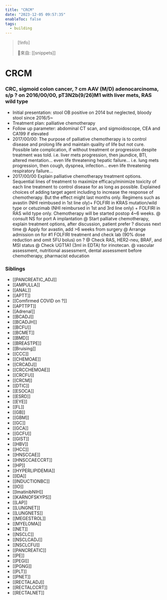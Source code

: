 ```yaml
---
title: "CRCM"
date: "2023-12-05 09:57:35"
enableToc: false
tags:
  - building
---
```

> [!info]
>
> 🌱來自: [[snippets]]
# CRCM
### CRC, sigmoid colon cancer, ? cm AAV (M/D) adenocarcinoma, s/p ? on 2016/00/00, pT3N2b(9/26)M1 with liver mets, RAS wild type
- Initial presentation: stool OB positive on 2014 but neglected, bloody stool since 2016/5~
- Treatment plan: palliative chemotherapy
- Follow up parameter: abdominal CT scan, and sigmoidoscope, CEA and CA199 if elevated
- 2017/00/00: The purpose of palliative chemotherapy is to control disease and prolong life and maintain quality of life but not cure. Possible late complication, if without treatment or progression despite treatment was told.
  i.e. liver mets progression, then jaundice, BTI, altered mentation... even life threatening hepatic failure...
  i.e. lung mets progression, then cough, dyspnea, infection... even life threatening respiratory failure...
- 2017/00/00 Explain palliative chemotherapy treatment options. Sequential lines of treatment to maximize efficacy/minimize toxicity of each line treatment to control disease for as long as possible. Explained choices of adding target agent including to increase the response of chemotherapy. But the effect might last months only. Regimens such as avastin (NHI reimbused in 1st line oly)+ FOLFIRI in KRAS mutation/wild type or cetuzimab (NHI reimbursed in 1st and 3rd line only) + FOLFIRI in RAS wild type only. Chemotherapy will be started postop 4~6 weeks.
  @ consult NS for port A implantation
  @ Start palliatve chemotherapy, explain treatment options, after discussion, patient prefer ? discuss next time
  @ Apply for avastin, add >6 weeks from surgery
  @ Arrange admission on for #1 FOLFIRI treatment and check lab (90% dose reduction and omit 5FU bolus) on ?
  @ Check RAS, HER2-neu, BRAF, and MSI status
  @ Check UGT1A1 (3ml in EDTA) for irinotecan.
  @ vascular assessment, nutritional assessment, dental assessment before chemotherapy, pharmacist education
### Siblings
- [[PANCREATIC_ADJ]]
- [[AMPULLA]]
- [[ANAL]]
- [[APTT]]
- [[Comfirmed COVID on ?]]
- [[APTTPT]]
- [[Adrenal]]
- [[BCADJ]]
- [[BCADJH]]
- [[BCFU]]
- [[BCMET]]
- [[BMD]]
- [[BREASTPE]]
- [[Bruising]]
- [[CCC]]
- [[CHEMOAE]]
- [[CRCADJ]]
- [[CRCCHEMOAE]]
- [[CRCFU]]
- [[CRCM]]
- [[DTIC]]
- [[ESOCA]]
- [[ESRD]]
- [[EYE]]
- [[FL]]
- [[GB]]
- [[GBM]]
- [[GC]]
- [[GCA]]
- [[GCFU]]
- [[GIST]]
- [[HBV]]
- [[HCC]]
- [[HNSCCAE]]
- [[HNSCCAECCRT]]
- [[HP]]
- [[HYPERLIPIDEMIA]]
- [[IDA]]
- [[INDUCTIONBC]]
- [[IO]]
- [[ImatinibNIH]]
- [[KARNOFSKYPS]]
- [[LAP]]
- [[LUNGNET]]
- [[LUNGNETS]]
- [[MEGESTROL]]
- [[MYELOMA]]
- [[NET]]
- [[NSCLC]]
- [[NSCLCADJ]]
- [[NSCLCFU]]
- [[PANCREATIC]]
- [[PE]]
- [[PEGI]]
- [[PGNG]]
- [[PLT]]
- [[PNET]]
- [[RECTALADJ]]
- [[RECTALCCRT]]
- [[RECTALNET]]
